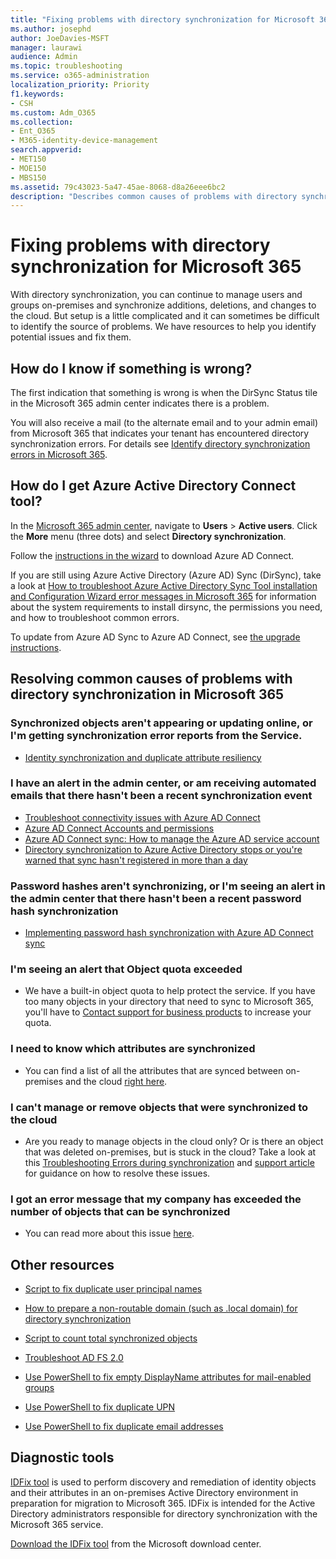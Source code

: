```yaml
---
title: "Fixing problems with directory synchronization for Microsoft 365"
ms.author: josephd
author: JoeDavies-MSFT
manager: laurawi
audience: Admin
ms.topic: troubleshooting
ms.service: o365-administration
localization_priority: Priority
f1.keywords:
- CSH
ms.custom: Adm_O365
ms.collection:
- Ent_O365
- M365-identity-device-management
search.appverid:
- MET150
- MOE150
- MBS150
ms.assetid: 79c43023-5a47-45ae-8068-d8a26eee6bc2
description: "Describes common causes of problems with directory synchronization in Office 365 and provides a few methods to help troubleshoot and resolve them."
---
```


# Fixing problems with directory synchronization for Microsoft 365

With directory synchronization, you can continue to manage users and groups on-premises and synchronize additions, deletions, and changes to the cloud. But setup is a little complicated and it can sometimes be difficult to identify the source of problems. We have resources to help you identify potential issues and fix them.
  
## How do I know if something is wrong?

The first indication that something is wrong is when the DirSync Status tile in the Microsoft 365 admin center indicates there is a problem.
  
You will also receive a mail (to the alternate email and to your admin email) from Microsoft 365 that indicates your tenant has encountered directory synchronization errors. For details see [Identify directory synchronization errors in Microsoft 365](identify-directory-synchronization-errors.md).
  
## How do I get Azure Active Directory Connect tool?

In the [Microsoft 365 admin center](https://admin.microsoft.com), navigate to **Users** \> **Active users**. Click the **More** menu (three dots) and select **Directory synchronization**. 
  
Follow the [instructions in the wizard](set-up-directory-synchronization.md) to download Azure AD Connect. 
  
If you are still using Azure Active Directory (Azure AD) Sync (DirSync), take a look at [How to troubleshoot Azure Active Directory Sync Tool installation and Configuration Wizard error messages in Microsoft 365](https://go.microsoft.com/fwlink/p/?LinkId=396717) for information about the system requirements to install dirsync, the permissions you need, and how to troubleshoot common errors. 
  
To update from Azure AD Sync to Azure AD Connect, see [the upgrade instructions](https://go.microsoft.com/fwlink/p/?LinkId=733240).
  
## Resolving common causes of problems with directory synchronization in Microsoft 365

### **Synchronized objects aren't appearing or updating online, or I'm getting synchronization error reports from the Service.**

- [Identity synchronization and duplicate attribute resiliency](https://docs.microsoft.com/azure/active-directory/hybrid/how-to-connect-syncservice-duplicate-attribute-resiliency)

### **I have an alert in the admin center, or am receiving automated emails that there hasn't been a recent synchronization event**
- [Troubleshoot connectivity issues with Azure AD Connect](https://docs.microsoft.com/azure/active-directory/hybrid/tshoot-connect-connectivity)
- [Azure AD Connect Accounts and permissions](https://go.microsoft.com/fwlink/p/?LinkId=820598)
- [Azure AD Connect sync: How to manage the Azure AD service account](https://docs.microsoft.com/azure/active-directory/hybrid/how-to-connect-azureadaccount)
- [Directory synchronization to Azure Active Directory stops or you're warned that sync hasn't registered in more than a day](https://support.microsoft.com/help/2882421/directory-synchronization-to-azure-active-directory-stops-or-you-re-warned-that-sync-hasn-t-registered-in-more-than-a-day)

### **Password hashes aren't synchronizing, or I'm seeing an alert in the admin center that there hasn't been a recent password hash synchronization**
- [Implementing password hash synchronization with Azure AD Connect sync](https://docs.microsoft.com/azure/active-directory/hybrid/how-to-connect-password-hash-synchronization)

### **I'm seeing an alert that Object quota exceeded**
- We have a built-in object quota to help protect the service. If you have too many objects in your directory that need to sync to Microsoft 365, you'll have to [Contact support for business products](https://support.office.com/article/32a17ca7-6fa0-4870-8a8d-e25ba4ccfd4b) to increase your quota.

### **I need to know which attributes are synchronized**
- You can find a list of all the attributes that are synced between on-premises and the cloud [right here](https://go.microsoft.com/fwlink/p/?LinkId=396719).

### **I can't manage or remove objects that were synchronized to the cloud**
- Are you ready to manage objects in the cloud only? Or is there an object that was deleted on-premises, but is stuck in the cloud? Take a look at this [Troubleshooting Errors during synchronization](https://go.microsoft.com/fwlink/p/?linkid=842044) and [support article](https://go.microsoft.com/fwlink/p/?LinkId=396720) for guidance on how to resolve these issues.

### **I got an error message that my company has exceeded the number of objects that can be synchronized**
- You can read more about this issue [here](https://go.microsoft.com/fwlink/p/?LinkId=396721).
   
## Other resources

- [Script to fix duplicate user principal names](https://go.microsoft.com/fwlink/p/?LinkId=396725)
    
- [How to prepare a non-routable domain (such as .local domain) for directory synchronization](prepare-a-non-routable-domain-for-directory-synchronization.md)
    
- [Script to count total synchronized objects](https://go.microsoft.com/fwlink/p/?LinkId=396726)
    
- [Troubleshoot AD FS 2.0](https://go.microsoft.com/fwlink/p/?LinkId=396727)
    
- [Use PowerShell to fix empty DisplayName attributes for mail-enabled groups](https://go.microsoft.com/fwlink/p/?LinkId=396728)
    
- [Use PowerShell to fix duplicate UPN](https://go.microsoft.com/fwlink/p/?LinkId=396730)
    
- [Use PowerShell to fix duplicate email addresses](https://go.microsoft.com/fwlink/p/?LinkId=396731)
    
## Diagnostic tools

[IDFix tool](prepare-directory-attributes-for-synch-with-idfix.md) is used to perform discovery and remediation of identity objects and their attributes in an on-premises Active Directory environment in preparation for migration to Microsoft 365. IDFix is intended for the Active Directory administrators responsible for directory synchronization with the Microsoft 365 service. 

[Download the IDFix tool](https://go.microsoft.com/fwlink/p/?LinkId=396718) from the Microsoft download center.